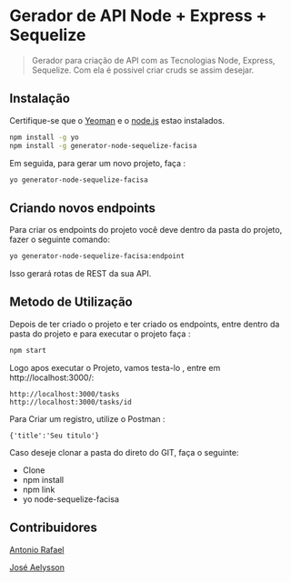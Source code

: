 # Gerador de API Node + Express + Sequelize

>Gerador para criação de API com as Tecnologias Node, Express, Sequelize. Com ela é possivel criar cruds se assim desejar.

## Instalação

Certifique-se que o [Yeoman](http://yeoman.io) e o [node.js](https://nodejs.org/) estao instalados.

```bash
npm install -g yo
npm install -g generator-node-sequelize-facisa
```
Em seguida, para gerar um novo projeto, faça :

```bash
yo generator-node-sequelize-facisa
```


## Criando novos endpoints
Para criar os endpoints do projeto você deve dentro da pasta do projeto, fazer o seguinte comando:

```bash
yo generator-node-sequelize-facisa:endpoint
```
Isso gerará rotas de REST da sua API.


## Metodo de Utilização

Depois de ter criado o projeto e ter criado os endpoints, entre dentro da pasta do projeto e para executar o projeto faça : 

```bash
npm start
```

Logo apos executar o Projeto, vamos testa-lo , entre em http://localhost:3000/: 

```
http://localhost:3000/tasks
http://localhost:3000/tasks/id

```

Para Criar um registro, utilize o Postman : 

```
{'title':'Seu titulo'}

```
Caso deseje clonar a pasta do direto do GIT,  faça o seguinte: 

* Clone
* npm install
* npm link
* yo node-sequelize-facisa

## Contribuidores

[Antonio Rafael](https://github.com/antoniorafaelcl)

[José Aelysson](https://github.com/Aelysson15)
